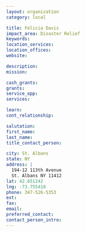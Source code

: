 ```yaml
---
layout: organization
category: local

title: Felicia Davis
impact_area: Disaster Relief
keywords: 
location_services: 
location_offices: 
website: 

description: 
mission: 

cash_grants: 
grants: 
service_opp: 
services: 

learn: 
cont_relationship: 

salutation: 
first_name: 
last_name: 
title_contact_person: 

city: St. Albans
state: NY
address: |
  194-12 113th Avenue  
  St. Albans NY 11412
lat: 42.651242
lng: -73.755418
phone: 347-526-5353
ext: 
fax: 
email: 
preferred_contact: 
contact_person_intro: 
---
```

